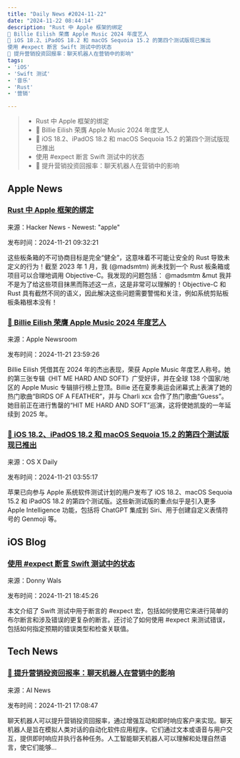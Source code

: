 ```yaml
---
title: "Daily News #2024-11-22"
date: "2024-11-22 08:44:14"
description: "Rust 中 Apple 框架的绑定
🎉 Billie Eilish 荣膺 Apple Music 2024 年度艺人
🎉 iOS 18.2、iPadOS 18.2 和 macOS Sequoia 15.2 的第四个测试版现已推出
使用 #expect 断言 Swift 测试中的状态
🤖 提升营销投资回报率：聊天机器人在营销中的影响"
tags: 
- 'iOS'
- 'Swift 测试'
- '音乐'
- 'Rust'
- '营销'

---
```


> - Rust 中 Apple 框架的绑定
> - 🎉 Billie Eilish 荣膺 Apple Music 2024 年度艺人
> - 🎉 iOS 18.2、iPadOS 18.2 和 macOS Sequoia 15.2 的第四个测试版现已推出
> - 使用 #expect 断言 Swift 测试中的状态
> - 🤖 提升营销投资回报率：聊天机器人在营销中的影响

## Apple News

### [Rust 中 Apple 框架的绑定](https://github.com/madsmtm/objc2)

来源：Hacker News - Newest: "apple"

发布时间：2024-11-21 09:32:21

这些板条箱的不可协商目标是完全“健全”，这意味着不可能让安全的 Rust 导致未定义的行为！截至 2023 年 1 月，我 (@madsmtm) 尚未找到一个 Rust 板条箱或项目可以合理地调用 Objective-C。我发现的问题包括：
@madsmtm
&mut
我并不是为了给这些项目抹黑而陈述这一点，这是非常可以理解的！Objective-C 和 Rust 具有截然不同的语义，因此解决这些问题需要警惕和关注，例如系统剪贴板板条箱根本没有！

### [🎉 Billie Eilish 荣膺 Apple Music 2024 年度艺人](https://www.apple.com/newsroom/2024/11/billie-eilish-is-apple-musics-artist-of-the-year-for-2024/)

来源：Apple Newsroom

发布时间：2024-11-21 23:59:26

Billie Eilish 凭借其在 2024 年的杰出表现，荣获 Apple Music 年度艺人称号。她的第三张专辑《HIT ME HARD AND SOFT》广受好评，并在全球 138 个国家/地区的 Apple Music 专辑排行榜上登顶。Billie 还在夏季奥运会闭幕式上表演了她的热门歌曲“BIRDS OF A FEATHER”，并与 Charli xcx 合作了热门歌曲“Guess”。她目前正在进行售罄的“HIT ME HARD AND SOFT”巡演，这将使她凯旋的一年延续到 2025 年。

### [🎉 iOS 18.2、iPadOS 18.2 和 macOS Sequoia 15.2 的第四个测试版现已推出](https://osxdaily.com/2024/11/20/beta-4-of-ios-18-2-ipados-18-2-macos-sequoia-15-2-available-for-testing/)

来源：OS X Daily

发布时间：2024-11-21 03:55:17

苹果已向参与 Apple 系统软件测试计划的用户发布了 iOS 18.2、macOS Sequoia 15.2 和 iPadOS 18.2 的第四个测试版。这些新测试版的重点似乎是引入更多 Apple Intelligence 功能，包括将 ChatGPT 集成到 Siri、用于创建自定义表情符号的 Genmoji 等。

## iOS Blog

### [使用 #expect 断言 Swift 测试中的状态](https://www.donnywals.com/asserting-state-with-expect-in-swift-testing/)

来源：Donny Wals

发布时间：2024-11-21 18:45:26

本文介绍了 Swift 测试中用于断言的 #expect 宏，包括如何使用它来进行简单的布尔断言和涉及错误的更复杂的断言。还讨论了如何使用 #expect 来测试错误，包括如何指定预期的错误类型和检查关联值。

## Tech News

### [🤖 提升营销投资回报率：聊天机器人在营销中的影响](https://www.artificialintelligence-news.com/news/boost-your-roi-the-impact-of-chatbots-on-marketing/?utm_source=rss&utm_medium=rss&utm_campaign=boost-your-roi-the-impact-of-chatbots-on-marketing)

来源：AI News

发布时间：2024-11-21 17:08:47

聊天机器人可以提升营销投资回报率，通过增强互动和即时响应客户来实现。聊天机器人是旨在模拟人类对话的自动化软件应用程序。它们通过文本或语音与用户交互，提供即时响应并执行各种任务。人工智能聊天机器人可以理解和处理自然语言，使它们能够...

